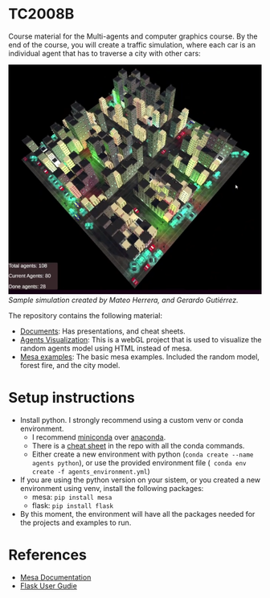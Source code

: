 # TC2008B

Course material for the Multi-agents and computer graphics course. By the end of the course, you will create a traffic simulation, where each car is an individual agent that has to traverse a city with other cars:

![Sample project](/docs/Images/Sample%20Simulation.png)
*Sample simulation created by Mateo Herrera, and Gerardo Gutiérrez.* 

The repository contains the following material:

- [Documents](Documents/): Has presentations, and cheat sheets.
- [Agents Visualization](AgentsVisualization/Readme.md): This is a webGL project that is used to visualize the random agents model using HTML instead of mesa.
- [Mesa examples](mesaExamples/Readme.md): The basic mesa examples. Included the random model, forest fire, and the city model.

# Setup instructions

- Install python. I strongly recommend using a custom venv or conda environment.
    - I recommend [miniconda](https://docs.conda.io/projects/miniconda/en/latest/) over [anaconda](https://www.anaconda.com/).
    - There is a [cheat sheet](Documents/conda-cheatsheet.pdf) in the repo with all the conda commands.
    - Either create a new environment with python (``` conda create --name agents python ```), or use the provided environment file (``` conda env create -f agents_environment.yml```)
- If you are using the python version on your sistem, or you created a new environment using venv, install the following packages:
    - mesa: ```pip install mesa```
    - flask: ```pip install flask```
- By this moment, the environment will have all the packages needed for the projects and examples to run.

# References 

- [Mesa Documentation](https://mesa.readthedocs.io/en/stable/index.html)
- [Flask User Gudie](https://flask.palletsprojects.com/en/3.0.x/)
